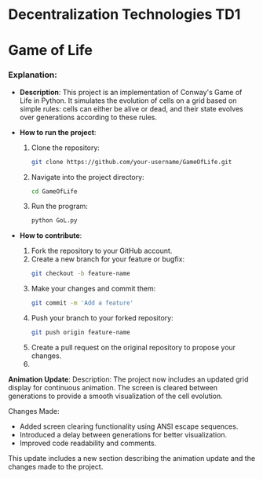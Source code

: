# Decentralization Technologies TD1 

# Game of Life

### **Explanation:**
- **Description**: This project is an implementation of Conway's Game of Life in Python. It simulates the evolution of cells on a grid based on simple rules: cells can either be alive or dead, and their state evolves over generations according to these rules.
  
- **How to run the project**: 
  1. Clone the repository:
     ```bash
     git clone https://github.com/your-username/GameOfLife.git
     ```
  2. Navigate into the project directory:
     ```bash
     cd GameOfLife
     ```
  3. Run the program:
     ```bash
     python GoL.py
     ```

- **How to contribute**:
  1. Fork the repository to your GitHub account.
  2. Create a new branch for your feature or bugfix:
     ```bash
     git checkout -b feature-name
     ```
  3. Make your changes and commit them:
     ```bash
     git commit -m 'Add a feature'
     ```
  4. Push your branch to your forked repository:
     ```bash
     git push origin feature-name
     ```
  5. Create a pull request on the original repository to propose your changes.
  6. 
**Animation Update**:
Description: The project now includes an updated grid display for continuous animation. The screen is cleared between generations to provide a smooth visualization of the cell evolution.

Changes Made:
- Added screen clearing functionality using ANSI escape sequences.
- Introduced a delay between generations for better visualization.
- Improved code readability and comments.

This update includes a new section describing the animation update and the changes made to the project.
